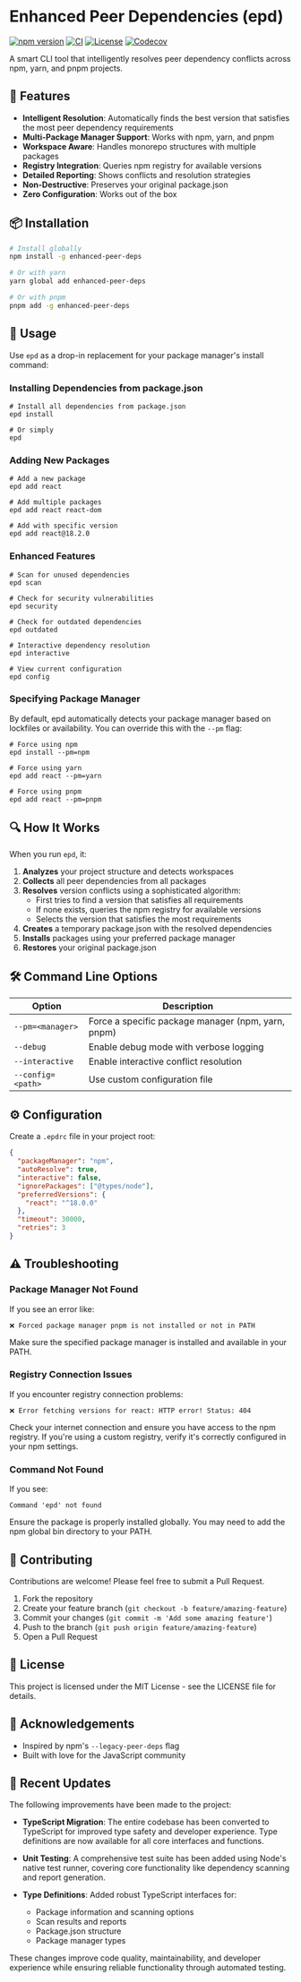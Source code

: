 # Enhanced Peer Dependencies (epd)

[![npm version](https://img.shields.io/npm/v/epd)](https://www.npmjs.com/package/epd)
[![CI](https://github.com/davitacols/epd/actions/workflows/ci.yml/badge.svg)](https://github.com/davitacols/epd/actions/workflows/ci.yml)
[![License](https://img.shields.io/github/license/davitacols/epd)](https://github.com/davitacols/epd/blob/main/LICENSE)
[![Codecov](https://codecov.io/gh/davitacols/epd/branch/main/graph/badge.svg)](https://codecov.io/gh/davitacols/epd)

A smart CLI tool that intelligently resolves peer dependency conflicts across npm, yarn, and pnpm projects.

## 🌟 Features

- **Intelligent Resolution**: Automatically finds the best version that satisfies the most peer dependency requirements
- **Multi-Package Manager Support**: Works with npm, yarn, and pnpm
- **Workspace Aware**: Handles monorepo structures with multiple packages
- **Registry Integration**: Queries npm registry for available versions
- **Detailed Reporting**: Shows conflicts and resolution strategies
- **Non-Destructive**: Preserves your original package.json
- **Zero Configuration**: Works out of the box

## 📦 Installation

```bash
# Install globally
npm install -g enhanced-peer-deps

# Or with yarn
yarn global add enhanced-peer-deps

# Or with pnpm
pnpm add -g enhanced-peer-deps
```

## 🚀 Usage

Use `epd` as a drop-in replacement for your package manager's install command:

### Installing Dependencies from package.json

```shellscript
# Install all dependencies from package.json
epd install

# Or simply
epd
```

### Adding New Packages

```shellscript
# Add a new package
epd add react

# Add multiple packages
epd add react react-dom

# Add with specific version
epd add react@18.2.0
```

### Enhanced Features

```shellscript
# Scan for unused dependencies
epd scan

# Check for security vulnerabilities
epd security

# Check for outdated dependencies
epd outdated

# Interactive dependency resolution
epd interactive

# View current configuration
epd config
```

### Specifying Package Manager

By default, epd automatically detects your package manager based on lockfiles or availability. You can override this with the `--pm` flag:

```shellscript
# Force using npm
epd install --pm=npm

# Force using yarn
epd add react --pm=yarn

# Force using pnpm
epd add react --pm=pnpm
```

## 🔍 How It Works

When you run `epd`, it:

1. **Analyzes** your project structure and detects workspaces
2. **Collects** all peer dependencies from all packages
3. **Resolves** version conflicts using a sophisticated algorithm:
   - First tries to find a version that satisfies all requirements
   - If none exists, queries the npm registry for available versions
   - Selects the version that satisfies the most requirements
4. **Creates** a temporary package.json with the resolved dependencies
5. **Installs** packages using your preferred package manager
6. **Restores** your original package.json


## 🛠️ Command Line Options

| Option | Description |
|--------|-------------|
| `--pm=<manager>` | Force a specific package manager (npm, yarn, pnpm) |
| `--debug` | Enable debug mode with verbose logging |
| `--interactive` | Enable interactive conflict resolution |
| `--config=<path>` | Use custom configuration file |

## ⚙️ Configuration

Create a `.epdrc` file in your project root:

```json
{
  "packageManager": "npm",
  "autoResolve": true,
  "interactive": false,
  "ignorePackages": ["@types/node"],
  "preferredVersions": {
    "react": "^18.0.0"
  },
  "timeout": 30000,
  "retries": 3
}
```


## ⚠️ Troubleshooting

### Package Manager Not Found

If you see an error like:

```plaintext
❌ Forced package manager pnpm is not installed or not in PATH
```

Make sure the specified package manager is installed and available in your PATH.

### Registry Connection Issues

If you encounter registry connection problems:

```plaintext
❌ Error fetching versions for react: HTTP error! Status: 404
```

Check your internet connection and ensure you have access to the npm registry. If you're using a custom registry, verify it's correctly configured in your npm settings.

### Command Not Found

If you see:

```plaintext
Command 'epd' not found
```

Ensure the package is properly installed globally. You may need to add the npm global bin directory to your PATH.

## 🤝 Contributing

Contributions are welcome! Please feel free to submit a Pull Request.

1. Fork the repository
2. Create your feature branch (`git checkout -b feature/amazing-feature`)
3. Commit your changes (`git commit -m 'Add some amazing feature'`)
4. Push to the branch (`git push origin feature/amazing-feature`)
5. Open a Pull Request


## 📄 License

This project is licensed under the MIT License - see the LICENSE file for details.

## 🙏 Acknowledgements

- Inspired by npm's `--legacy-peer-deps` flag
- Built with love for the JavaScript community

## 🔄 Recent Updates

The following improvements have been made to the project:

- **TypeScript Migration**: The entire codebase has been converted to TypeScript for improved type safety and developer experience. Type definitions are now available for all core interfaces and functions.

- **Unit Testing**: A comprehensive test suite has been added using Node's native test runner, covering core functionality like dependency scanning and report generation.

- **Type Definitions**: Added robust TypeScript interfaces for:
  - Package information and scanning options
  - Scan results and reports
  - Package.json structure
  - Package manager types

These changes improve code quality, maintainability, and developer experience while ensuring reliable functionality through automated testing.